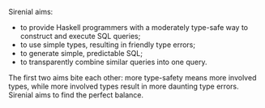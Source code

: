 Sirenial aims:
  * to provide Haskell programmers with a moderately type-safe way to construct and execute SQL queries;
  * to use simple types, resulting in friendly type errors;
  * to generate simple, predictable SQL;
  * to transparently combine similar queries into one query.

The first two aims bite each other: more type-safety means more involved types, while more involved types result in more daunting type errors. Sirenial aims to find the perfect balance.